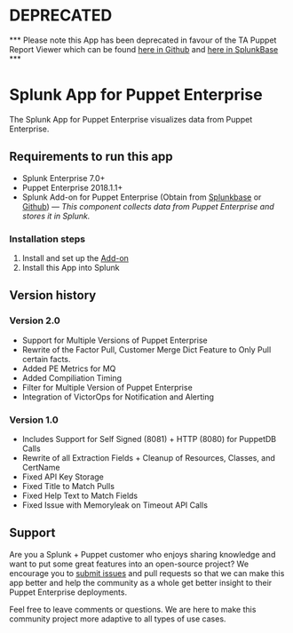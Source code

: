 # DEPRECATED

*** Please note this App has been deprecated in favour of the TA Puppet Report Viewer which can be found [here in Github](https://github.com/puppetlabs/TA-puppet-report-viewer) and [here in SplunkBase](https://splunkbase.splunk.com/app/4413/) ***


# Splunk App for Puppet Enterprise

The Splunk App for Puppet Enterprise visualizes data from Puppet Enterprise.

## Requirements to run this app

- Splunk Enterprise 7.0+
- Puppet Enterprise 2018.1.1+
- Splunk Add-on for Puppet Enterprise (Obtain from [Splunkbase](https://splunkbase.splunk.com/app/3610/) or [Github](https://github.com/puppetlabs/SplunkTAforPuppetEnterprise/)) — _This component collects data from Puppet Enterprise and stores it in Splunk._

### Installation steps

1. Install and set up the [Add-on](https://github.com/puppetlabs/SplunkTAforPuppetEnterprise/)
1. Install this App into Splunk

## Version history

### Version 2.0

- Support for Multiple Versions of Puppet Enterprise
- Rewrite of the Factor Pull, Customer Merge Dict Feature to Only Pull certain facts.
- Added PE Metrics for MQ
- Added Compiliation Timing
- Filter for Multiple Version of Puppet Enterprise
- Integration of VictorOps for Notification and Alerting

### Version 1.0

- Includes Support for Self Signed (8081) + HTTP (8080) for PuppetDB Calls
- Rewrite of all Extraction Fields + Cleanup of Resources, Classes, and CertName
- Fixed API Key Storage
- Fixed Title to Match Pulls
- Fixed Help Text to Match Fields
- Fixed Issue with Memoryleak on Timeout API Calls

## Support

Are you a Splunk + Puppet customer who enjoys sharing knowledge and want to put some great features into an open-source project? We encourage you to [submit issues](https://github.com/puppetlabs/SplunkTAforPuppetEnterprise/issues/new) and pull requests so that we can make this app better and help the community as a whole get better insight to their Puppet Enterprise deployments.

Feel free to leave comments or questions. We are here to make this community project more adaptive to all types of use cases.
